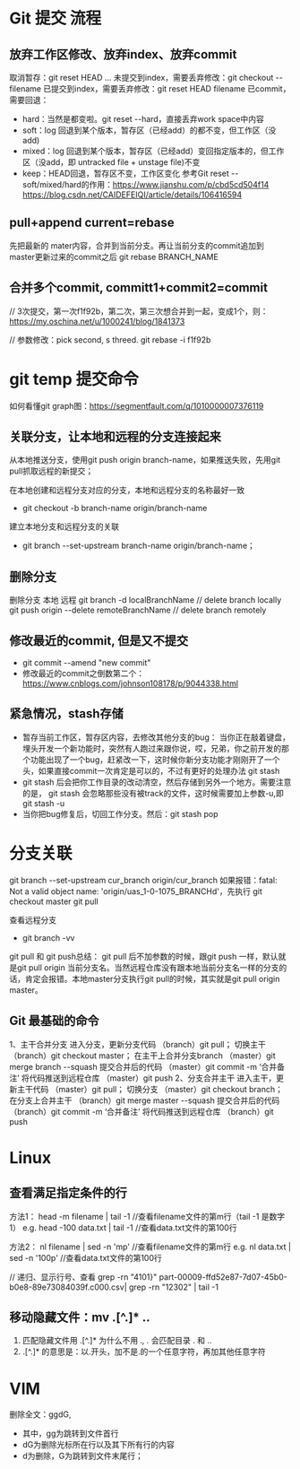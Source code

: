 # Git 提交 流程
## 放弃工作区修改、放弃index、放弃commit
取消暂存：git reset HEAD <file>...
未提交到index，需要丢弃修改：git checkout -- filename
已提交到index，需要丢弃修改：git reset HEAD filename
已commit，需要回退：
- hard：当然是都变啦。git reset --hard，直接丢弃work space中内容
- soft：log 回退到某个版本，暂存区（已经add）的都不变，但工作区（没add)
- mixed：log 回退到某个版本，暂存区（已经add）变回指定版本的，但工作区（没add，即 untracked file + unstage file)不变
- keep：HEAD回退，暂存区不变，工作区变化
参考Git reset --soft/mixed/hard的作用：https://www.jianshu.com/p/cbd5cd504f14
https://blog.csdn.net/CAIDEFEIQI/article/details/106416594


## pull+append current=rebase
先把最新的 mater内容，合并到当前分支。再让当前分支的commit追加到 master更新过来的commit之后
git rebase BRANCH_NAME  


## 合并多个commit, committ1+commit2=commit
// 3次提交，第一次f1f92b，第二次，第三次想合并到一起，变成1个，则：https://my.oschina.net/u/1000241/blog/1841373

// 参数修改：pick second, s threed. 
git rebase -i f1f92b  




# git temp 提交命令
如何看懂git graph图：https://segmentfault.com/q/1010000007376119



## 关联分支，让本地和远程的分支连接起来
从本地推送分支，使用git push origin branch-name，如果推送失败，先用git pull抓取远程的新提交；

在本地创建和远程分支对应的分支，本地和远程分支的名称最好一致
- git checkout -b branch-name origin/branch-name

建立本地分支和远程分支的关联
- git branch --set-upstream branch-name origin/branch-name；

## 删除分支

删除分支 本地 远程
git branch -d localBranchName    // delete branch locally
git push origin --delete remoteBranchName  // delete branch remotely

## 修改最近的commit, 但是又不提交
- git commit --amend "new commit"
- 修改最近的commit之倒数第二个：https://www.cnblogs.com/johnson108178/p/9044338.html

## 紧急情况，stash存储
- 暂存当前工作区，暂存区内容，去修改其他分支的bug：
当你正在敲着键盘，埋头开发一个新功能时，突然有人跑过来跟你说，哎，兄弟，你之前开发的那个功能出现了一个bug，赶紧改一下，这时候你新分支功能才刚刚开了一个头，如果直接commit一次肯定是可以的，不过有更好的处理办法 git stash
- git stash 后会把你工作目录的改动清空，然后存储到另外一个地方。需要注意的是， git stash 会忽略那些没有被track的文件，这时候需要加上参数-u,即 git stash -u
- 当你把bug修复后，切回工作分支。然后：git stash pop


# 分支关联

git branch --set-upstream cur_branch origin/cur_branch
如果报错：fatal: Not a valid object name: 'origin/uas_1-0-1075_BRANCHd'，先执行
git checkout master
git pull


查看远程分支
- git branch -vv


git pull 和 git push总结：
git pull 后不加参数的时候，跟git push 一样，默认就是git pull origin 当前分支名。当然远程仓库没有跟本地当前分支名一样的分支的话，肯定会报错。本地master分支执行git pull的时候，其实就是git pull origin master。


## Git 最基础的命令
1、主干合并分支
进入分支，更新分支代码
（branch）git pull；
切换主干
（branch）git checkout master；
在主干上合并分支branch
（master）git merge branch --squash
提交合并后的代码
（master）git commit -m ‘合并备注’
将代码推送到远程仓库
（master）git push
2、分支合并主干
进入主干，更新主干代码
（master）git pull；
切换分支
（master）git checkout branch；
在分支上合并主干
（branch）git merge master --squash
提交合并后的代码
（branch）git commit -m ‘合并备注’
将代码推送到远程仓库
（branch）git push


# Linux

## 查看满足指定条件的行
方法1：
head -m filename | tail -1                    //查看filename文件的第m行（tail -1 是数字1）
e.g.   head -100 data.txt | tail -1          //查看data.txt文件的第100行

方法2：
nl filename | sed -n 'mp'                     //查看filename文件的第m行
e.g.   nl  data.txt | sed -n '100p'             //查看data.txt文件的第100行

// 递归、显示行号、查看
grep -rn "4101}" part-00009-ffd52e87-7d07-45b0-b0e8-89e73084039f.c000.csv| grep -rn "12302" | tail -1

## 移动隐藏文件：mv .[^.]* ..
1. 匹配隐藏文件用 .[^.]* 为什么不用 .*, .* 会匹配目录 . 和 ..
2. .[^.]* 的意思是：以.开头，加不是.的一个任意字符，再加其他任意字符


# VIM
删除全文：ggdG,
- 其中，gg为跳转到文件首行
- dG为删除光标所在行以及其下所有行的内容
- d为删除，G为跳转到文件末尾行；



